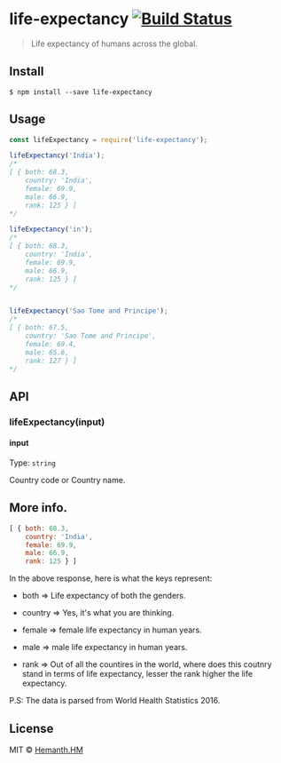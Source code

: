 # life-expectancy [![Build Status](https://travis-ci.org/hemanth/life-expectancy.svg?branch=master)](https://travis-ci.org/hemanth/life-expectancy)

> Life expectancy of humans across the global.


## Install

```
$ npm install --save life-expectancy
```


## Usage

```js
const lifeExpectancy = require('life-expectancy');

lifeExpectancy('India');
/*
[ { both: 68.3,
    country: 'India',
    female: 69.9,
    male: 66.9,
    rank: 125 } ]
*/

lifeExpectancy('in');
/*
[ { both: 68.3,
    country: 'India',
    female: 69.9,
    male: 66.9,
    rank: 125 } ]
*/


lifeExpectancy('Sao Tome and Principe');
/*
[ { both: 67.5,
    country: 'Sao Tome and Principe',
    female: 69.4,
    male: 65.6,
    rank: 127 } ]
*/
```


## API

### lifeExpectancy(input)

#### input

Type: `string`

Country code or Country name.


## More info.

```js
[ { both: 68.3,
    country: 'India',
    female: 69.9,
    male: 66.9,
    rank: 125 } ]
```

In the above response, here is what the keys represent:

* both => Life expectancy of both the genders.

* country => Yes, it's what you are thinking.

* female => female life expectancy in human years.

* male => male life expectancy in human years.

* rank => Out of all the countires in the world, where does this coutnry stand in terms of life expectancy, lesser the rank higher the life expectancy. 

P.S: The data is parsed from World Health Statistics 2016.

## License

MIT © [Hemanth.HM](https://h3manth.com)
